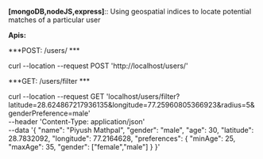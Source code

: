 **[mongoDB,nodeJS,express]**:: Using geospatial indices to locate potential matches of a particular user

**Apis:**

***POST: /users/ ***

curl --location --request POST 'http://localhost/users/'

***GET: /users/filter ***

curl --location --request GET 'localhost/users/filter?latitude=28.624867217936135&longitude=77.25960805366923&radius=5&genderPreference=male' \
--header 'Content-Type: application/json' \
--data '{
    "name": "Piyush Mathpal",
    "gender": "male",
    "age": 30,
    "latitude": 28.7832092,
    "longitude": 77.2164628,
    "preferences": {
        "minAge": 25,
        "maxAge": 35,
        "gender": ["female","male"]
    }
}'


